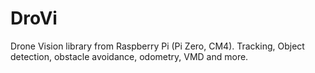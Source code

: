 # DroVi
Drone Vision library from Raspberry Pi (Pi Zero, CM4). Tracking, Object detection, obstacle avoidance, odometry, VMD and more.
